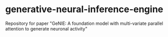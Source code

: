 # generative-neural-inference-engine
Repository for paper "GeNIE: A foundation model with multi-variate parallel attention to generate neuronal activity"
